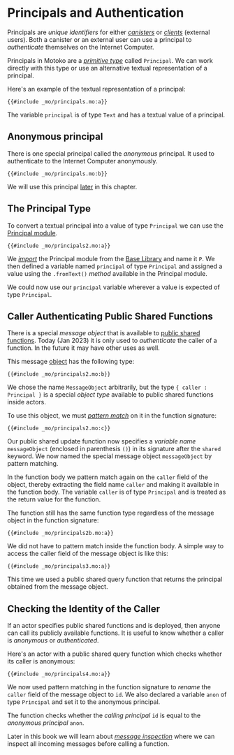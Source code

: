 # Principals and Authentication

Principals are *unique identifiers* for either *[canisters](/internet-computer-programming-concepts/actors/actor-to-canister.html)* or *[clients](/internet-computer-programming-concepts/canister-calling.html)* (external users). Both a canister or an external user can use a principal to *authenticate* themselves on the Internet Computer.  

Principals in Motoko are a *[primitive type](/common-programming-concepts/types.html#primitive-types)* called `Principal`. We can work directly with this type or use an alternative textual representation of a principal. 

Here's an example of the textual representation of a principal:

```motoko
{{#include _mo/principals.mo:a}}
```

The variable `principal` is of type `Text` and has a textual value of a principal.

## Anonymous principal
There is one special principal called the *anonymous* principal. It used to authenticate to the Internet Computer anonymously.

```motoko
{{#include _mo/principals.mo:b}}
```

We will use this principal [later](#calling-an-actor-anonymously) in this chapter. 

## The Principal Type
To convert a textual principal into a value of type `Principal` we can use the [Principal module](/base-library/primitive-types/principal.html).

```motoko
{{#include _mo/principals2.mo:a}}
```

We *[import](/common-programming-concepts/modules.html)* the Principal module from the [Base Library](/base-library.html) and name it `P`. We then defined a variable named `principal` of type `Principal` and assigned a value using the `.fromText()` *method* available in the Principal module.

We could now use our `principal` variable wherever a value is expected of type `Principal`.

## Caller Authenticating Public Shared Functions
There is a special *message object* that is available to [public shared functions](/internet-computer-programming-concepts/actors.html#public-shared-functions-in-actors). Today (Jan 2023) it is only used to *authenticate* the caller of a function. In the future it may have other uses as well. 

This message [object](/common-programming-concepts/objects-and-classes/objects.html) has the following type:

```motoko
{{#include _mo/principals2.mo:b}}
```

We chose the name `MessageObject` arbitrarily, but the type `{ caller : Principal }` is a special *object type* available to public shared functions inside actors.

To use this object, we must *[pattern match](/common-programming-concepts/pattern-matching.html)* on it in the function signature:

```motoko
{{#include _mo/principals2.mo:c}}
```

Our public shared update function now specifies a *variable name* `messageObject` (enclosed in parenthesis `()`) in its signature after the `shared` keyword. We now named the special message object `messageObject` by pattern matching. 

In the function body we pattern match again on the `caller` field of the object, thereby extracting the field name `caller` and making it available in the function body. The variable `caller` is of type `Principal` and is treated as the return value for the function. 

The function still has the same function type regardless of the message object in the function signature:

```motoko
{{#include _mo/principals2b.mo:a}}
```

We did not have to pattern match inside the function body. A simple way to access the caller field of the message object is like this:

```motoko
{{#include _mo/principals3.mo:a}}
```

This time we used a public shared query function that returns the principal obtained from the message object.

## Checking the Identity of the Caller
If an actor specifies public shared functions and is deployed, then anyone can call its publicly available functions. It is useful to know whether a caller is *anonymous* or *authenticated*. 

Here's an actor with a public shared query function which checks whether its caller is anonymous:

```motoko
{{#include _mo/principals4.mo:a}}
```

We now used pattern matching in the function signature to *rename* the `caller` field of the message object to `id`. We also declared a variable `anon` of type `Principal` and set it to the anonymous principal. 

The function checks whether the *calling principal* `id` is equal to the *anonymous principal* `anon`.

Later in this book we will learn about *[message inspection](/advanced-concepts/message-inspection.html)* where we can inspect all incoming messages before calling a function. 

